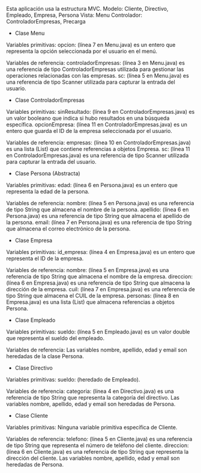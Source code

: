 Esta aplicación usa la estructura MVC.
    Modelo: Cliente, Directivo, Empleado, Empresa, Persona
    Vista: Menu
    Controlador: ControladorEmpresas, Precarga

* Clase Menu

Variables primitivas:
    opcion: (línea 7 en Menu.java) es un entero que representa la opción seleccionada por el usuario en el menú.

Variables de referencia:
    controladorEmpresas: (línea 3 en Menu.java) es una referencia de tipo ControladorEmpresas utilizada para gestionar las operaciones relacionadas con las empresas.
    sc: (línea 5 en Menu.java) es una referencia de tipo Scanner utilizada para capturar la entrada del usuario.

* Clase ControladorEmpresas

Variables primitivas:
    sinResultado: (línea 9 en ControladorEmpresas.java) es un valor booleano que indica si hubo resultados en una búsqueda específica.
    opcionEmpresa: (línea 11 en ControladorEmpresas.java) es un entero que guarda el ID de la empresa seleccionada por el usuario.

Variables de referencia:
    empresas: (línea 10 en ControladorEmpresas.java) es una lista (List<Empresa>) que contiene referencias a objetos Empresa.
    sc: (línea 11 en ControladorEmpresas.java) es una referencia de tipo Scanner utilizada para capturar la entrada del usuario.

* Clase Persona (Abstracta)

Variables primitivas:
    edad: (línea 6 en Persona.java) es un entero que representa la edad de la persona.

Variables de referencia:
    nombre: (línea 5 en Persona.java) es una referencia de tipo String que almacena el nombre de la persona.
    apellido: (línea 6 en Persona.java) es una referencia de tipo String que almacena el apellido de la persona.
    email: (línea 7 en Persona.java) es una referencia de tipo String que almacena el correo electrónico de la persona.

* Clase Empresa

Variables primitivas:
    id_empresa: (línea 4 en Empresa.java) es un entero que representa el ID de la empresa.

Variables de referencia:
    nombre: (línea 5 en Empresa.java) es una referencia de tipo String que almacena el nombre de la empresa.
    direccion: (línea 6 en Empresa.java) es una referencia de tipo String que almacena la dirección de la empresa.
    cuil: (línea 7 en Empresa.java) es una referencia de tipo String que almacena el CUIL de la empresa.
    personas: (línea 8 en Empresa.java) es una lista (List<Persona>) que almacena referencias a objetos Persona.

* Clase Empleado

Variables primitivas:
    sueldo: (línea 5 en Empleado.java) es un valor double que representa el sueldo del empleado.

Variables de referencia:
    Las variables nombre, apellido, edad y email son heredadas de la clase Persona.

* Clase Directivo

Variables primitivas:
    sueldo: (heredado de Empleado).

Variables de referencia:
    categoria: (línea 4 en Directivo.java) es una referencia de tipo String que representa la categoría del directivo.
    Las variables nombre, apellido, edad y email son heredadas de Persona.

* Clase Cliente

Variables primitivas:
    Ninguna variable primitiva específica de Cliente.

Variables de referencia:
    telefono: (línea 5 en Cliente.java) es una referencia de tipo String que representa el número de teléfono del cliente.
    direccion: (línea 6 en Cliente.java) es una referencia de tipo String que representa la dirección del cliente.
    Las variables nombre, apellido, edad y email son heredadas de Persona.